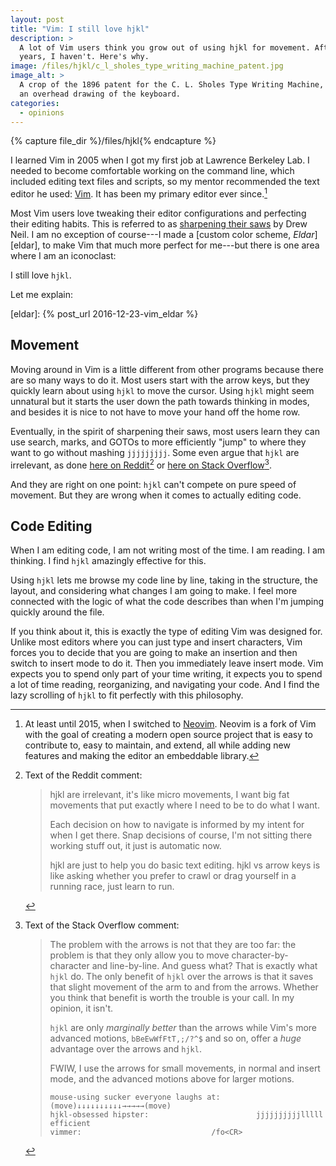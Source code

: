 ```yaml
---
layout: post
title: "Vim: I still love hjkl"
description: >
  A lot of Vim users think you grow out of using hjkl for movement. After 17
  years, I haven't. Here's why.
image: /files/hjkl/c_l_sholes_type_writing_machine_patent.jpg
image_alt: >
  A crop of the 1896 patent for the C. L. Sholes Type Writing Machine, showing
  an overhead drawing of the keyboard.
categories:
  - opinions
---
```


{% capture file_dir %}/files/hjkl{% endcapture %}

I learned Vim in 2005 when I got my first job at Lawrence Berkeley Lab. I
needed to become comfortable working on the command line, which included
editing text files and scripts, so my mentor recommended the text editor he
used: [Vim][vim]. It has been my primary editor ever since.[^neovim]

[^neovim]: At least until 2015, when I switched to [Neovim][neovim]. Neovim is
    a fork of Vim with the goal of creating a modern open source project that
    is easy to contribute to, easy to maintain, and extend, all while adding
    new features and making the editor an embeddable library.

[vim]: https://www.vim.org
[neovim]: https://neovim.io

Most Vim users love tweaking their editor configurations and perfecting their
editing habits. This is referred to as [sharpening their saws][saw] by Drew
Neil. I am no exception of course---I made a [custom color scheme,
*Eldar*][eldar], to make Vim that much more perfect for me---but there is one
area where I am an iconoclast: 

I still love `hjkl`.

Let me explain:

[saw]: http://vimcasts.org/blog/2012/08/on-sharpening-the-saw/
[eldar]: {% post_url 2016-12-23-vim_eldar %}

## Movement

Moving around in Vim is a little different from other programs because there
are so many ways to do it. Most users start with the arrow keys, but they
quickly learn about using `hjkl` to move the cursor. Using `hjkl` might seem
unnatural but it starts the user down the path towards thinking in modes, and
besides it is nice to not have to move your hand off the home row.

Eventually, in the spirit of sharpening their saws, most users learn they can
use search, marks, and GOTOs to more efficiently "jump" to where they want to
go without mashing `jjjjjjjjj`. Some even argue that `hjkl` are irrelevant, as
done [here on Reddit][reddit][^reddit_quote] or [here on Stack Overflow][romainl][^so_quote].

[reddit]: https://www.reddit.com/r/vim/comments/qh0zfz/comment/hia2xmy/?context=3
[romainl]: https://stackoverflow.com/a/26704213/1342354

[^reddit_quote]: Text of the Reddit comment:
    > hjkl are irrelevant, it's like micro movements, I want big fat movements
    > that put exactly where I need to be to do what I want.
    > 
    > Each decision on how to navigate is informed by my intent for when I get
    > there. Snap decisions of course, I'm not sitting there working stuff out, it
    > just is automatic now.
    > 
    > hjkl are just to help you do basic text editing. hjkl vs arrow keys is like
    > asking whether you prefer to crawl or drag yourself in a running race, just
    > learn to run.

[^so_quote]: Text of the Stack Overflow comment:
    > The problem with the arrows is not that they are too far: the problem is
    > that they only allow you to move character-by-character and line-by-line.
    > And guess what? That is exactly what `hjkl` do. The only benefit of `hjkl`
    > over the arrows is that it saves that slight movement of the arm to and from
    > the arrows. Whether you think that benefit is worth the trouble is your
    > call. In my opinion, it isn't.
    > 
    > `hjkl` are only _marginally better_ than the arrows while Vim's more
    > advanced motions, `bBeEwWfFtT,;/?^$` and so on, offer a _huge_ advantage
    > over the arrows and `hjkl`.
    > 
    > FWIW, I use the arrows for small movements, in normal and insert mode, and
    > the advanced motions above for larger motions.
    > 
    > ```
    > mouse-using sucker everyone laughs at:  (move)↓↓↓↓↓↓↓↓↓↓→→→→→(move)
    > hjkl-obsessed hipster:                        jjjjjjjjjjlllll efficient
    > vimmer:                             /fo<CR>
    > ```

And they are right on one point: `hjkl` can't compete on pure speed of
movement. But they are wrong when it comes to actually editing code.

## Code Editing

When I am editing code, I am not writing most of the time. I am reading. I am
thinking. I find `hjkl` amazingly effective for this.

Using `hjkl` lets me browse my code line by line, taking in the structure, the
layout, and considering what changes I am going to make. I feel more connected
with the logic of what the code describes than when I'm jumping quickly around
the file.

If you think about it, this is exactly the type of editing Vim was designed
for. Unlike most editors where you can just type and insert characters, Vim
forces you to decide that you are going to make an insertion and then switch
to insert mode to do it. Then you immediately leave insert mode. Vim expects
you to spend only part of your time writing, it expects you to spend a lot of
time reading, reorganizing, and navigating your code. And I find the lazy
scrolling of `hjkl` to fit perfectly with this philosophy.

